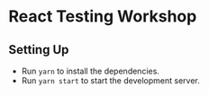 # React Testing Workshop

## Setting Up

- Run `yarn` to install the dependencies.
- Run `yarn start` to start the development server.
